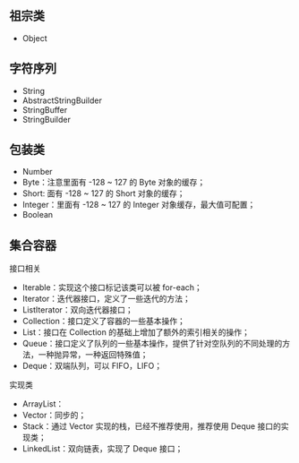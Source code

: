 ## 祖宗类
- Object

## 字符序列
- String
- AbstractStringBuilder
- StringBuffer
- StringBuilder

## 包装类
- Number
- Byte：注意里面有 -128 ~ 127 的 Byte 对象的缓存；
- Short: 面有 -128 ~ 127 的 Short 对象的缓存；
- Integer：里面有 -128 ~ 127 的 Integer 对象缓存，最大值可配置；
- Boolean

## 集合容器
接口相关
- Iterable：实现这个接口标记该类可以被 for-each；
- Iterator：迭代器接口，定义了一些迭代的方法；
- ListIterator：双向迭代器接口；
- Collection：接口定义了容器的一些基本操作；
- List：接口在 Collection 的基础上增加了额外的索引相关的操作；
- Queue：接口定义了队列的一些基本操作，提供了针对空队列的不同处理的方法，一种抛异常，一种返回特殊值；
- Deque：双端队列，可以 FIFO，LIFO；

实现类
- ArrayList：
- Vector：同步的；
- Stack：通过 Vector 实现的栈，已经不推荐使用，推荐使用 Deque 接口的实现类；
- LinkedList：双向链表，实现了 Deque 接口；